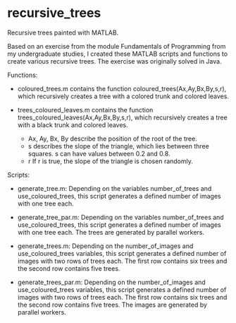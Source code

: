 # recursive_trees
Recursive trees painted with MATLAB.

Based on an exercise from the module Fundamentals of Programming from my undergraduate studies, I created these MATLAB scripts and functions to create various recursive trees. The exercise was originally solved in Java.

Functions:
- coloured_trees.m contains the function coloured_trees(Ax,Ay,Bx,By,s,r), which recursively creates a tree with a colored trunk and colored leaves.

- trees_coloured_leaves.m contains the function trees_coloured_leaves(Ax,Ay,Bx,By,s,r), which recursively creates a tree with a black trunk and colored leaves. 

	- Ax, Ay, Bx, By describe the position of the root of the tree.
	- s describes the slope of the triangle, which lies between three squares. s can have values between 0.2 and 0.8.
	- r If r is true, the slope of the triangle is chosen randomly.

Scripts:
- generate_tree.m: Depending on the variables number_of_trees and use_coloured_trees, this script generates a defined number of images with one tree each.

- generate_tree_par.m: Depending on the variables number_of_trees and use_coloured_trees, this script generates a defined number of images with one tree each. The trees are generated by parallel workers.

- generate_trees.m: Depending on the number_of_images and use_coloured_trees variables, this script generates a defined number of images with two rows of trees each. The first row contains six trees and the second row contains five trees.

- generate_trees_par.m: Depending on the number_of_images and use_coloured_trees variables, this script generates a defined number of images with two rows of trees each. The first row contains six trees and the second row contains five trees. The images are generated by parallel workers.